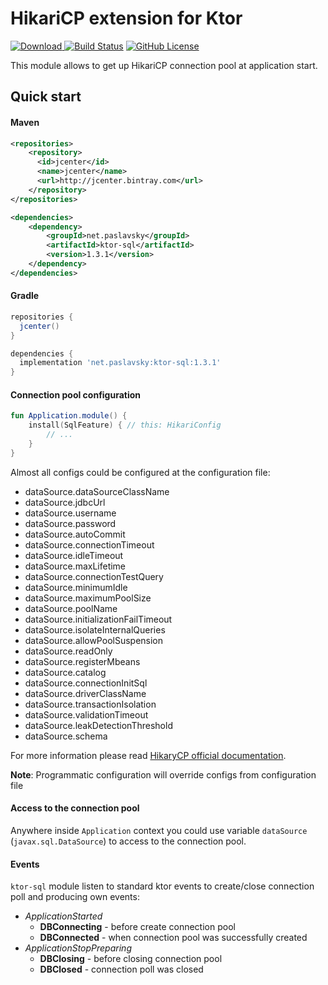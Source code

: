 # HikariCP extension for Ktor
[ ![Download](https://api.bintray.com/packages/paslavsky/maven/ktor-sql/images/download.svg) ](https://bintray.com/paslavsky/maven/ktor-sql/_latestVersion)
[![Build Status](https://travis-ci.org/paslavsky/exktor.svg?branch=master)](https://travis-ci.org/paslavsky/exktor)
[![GitHub License](https://img.shields.io/badge/license-Apache%20License%202.0-blue.svg?style=flat)](http://www.apache.org/licenses/LICENSE-2.0)

This module allows to get up HikariCP connection pool at application start.

## Quick start
#### Maven
```xml
<repositories>
    <repository>
      <id>jcenter</id>
      <name>jcenter</name>
      <url>http://jcenter.bintray.com</url>
    </repository>
</repositories>

<dependencies>
    <dependency>
        <groupId>net.paslavsky</groupId>
        <artifactId>ktor-sql</artifactId>
        <version>1.3.1</version>
    </dependency>
</dependencies>
```

#### Gradle
```groovy
repositories {
  jcenter()
}

dependencies {
  implementation 'net.paslavsky:ktor-sql:1.3.1'
}
```

#### Connection pool configuration
```kotlin
fun Application.module() {
    install(SqlFeature) { // this: HikariConfig
        // ...
    }
}
```

Almost all configs could be configured at the configuration file:
* dataSource.dataSourceClassName
* dataSource.jdbcUrl
* dataSource.username
* dataSource.password
* dataSource.autoCommit
* dataSource.connectionTimeout
* dataSource.idleTimeout
* dataSource.maxLifetime
* dataSource.connectionTestQuery
* dataSource.minimumIdle
* dataSource.maximumPoolSize
* dataSource.poolName
* dataSource.initializationFailTimeout
* dataSource.isolateInternalQueries
* dataSource.allowPoolSuspension
* dataSource.readOnly
* dataSource.registerMbeans
* dataSource.catalog
* dataSource.connectionInitSql
* dataSource.driverClassName
* dataSource.transactionIsolation
* dataSource.validationTimeout
* dataSource.leakDetectionThreshold
* dataSource.schema

For more information please read [HikaryCP official documentation](https://github.com/brettwooldridge/HikariCP#configuration-knobs-baby).

**Note**: Programmatic configuration will override configs from configuration file

#### Access to the connection pool
Anywhere inside `Application` context you could use variable `dataSource` 
(`javax.sql.DataSource`) to access to the connection pool.

#### Events
`ktor-sql` module listen to standard ktor events to create/close connection poll and producing own events:
* _ApplicationStarted_
  * **DBConnecting** - before create connection pool
  * **DBConnected** - when connection pool was successfully created
* _ApplicationStopPreparing_
  * **DBClosing** - before closing connection pool
  * **DBClosed** - connection poll was closed
 
